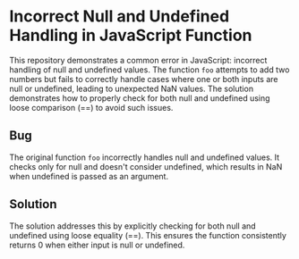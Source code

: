 # Incorrect Null and Undefined Handling in JavaScript Function
This repository demonstrates a common error in JavaScript: incorrect handling of null and undefined values. The function `foo` attempts to add two numbers but fails to correctly handle cases where one or both inputs are null or undefined, leading to unexpected NaN values.
The solution demonstrates how to properly check for both null and undefined using loose comparison (==) to avoid such issues.
## Bug
The original function `foo` incorrectly handles null and undefined values. It checks only for null and doesn't consider undefined, which results in NaN when undefined is passed as an argument.
## Solution
The solution addresses this by explicitly checking for both null and undefined using loose equality (==). This ensures the function consistently returns 0 when either input is null or undefined. 